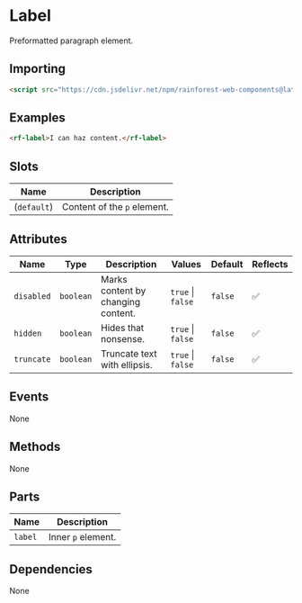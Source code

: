 # Label

Preformatted paragraph element.

## Importing

``` html
<script src="https://cdn.jsdelivr.net/npm/rainforest-web-components@latest/components/label.js" type="module"></script>
```

## Examples

``` html
<rf-label>I can haz content.</rf-label>
```

## Slots

| Name | Description |
| --- | --- |
| (`default`) | Content of the `p` element. |

## Attributes

| Name | Type | Description | Values | Default | Reflects |
| --- | --- | --- | --- | --- | --- |
| `disabled` | `boolean` | Marks content by changing content. | `true` \| `false` | `false` | ✅ |
| `hidden` | `boolean` | Hides that nonsense. | `true` \| `false` | `false` | ✅ |
| `truncate` | `boolean` | Truncate text with ellipsis. | `true` \| `false` | `false` | ✅ |

## Events

None

## Methods

None

## Parts

| Name | Description |
| --- | --- |
| `label` | Inner `p` element. |

## Dependencies

None
